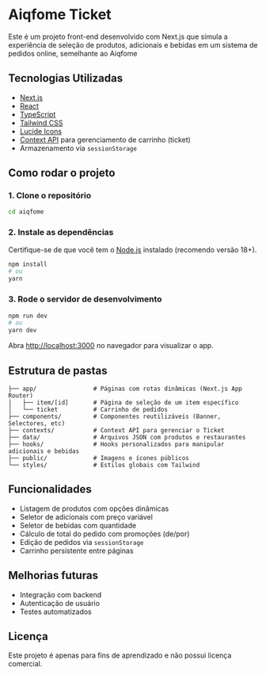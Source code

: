 
# Aiqfome Ticket

Este é um projeto front-end desenvolvido com Next.js que simula a experiência de seleção de produtos, adicionais e bebidas em um sistema de pedidos online, semelhante ao Aiqfome

## Tecnologias Utilizadas

- [Next.js](https://nextjs.org/)
- [React](https://reactjs.org/)
- [TypeScript](https://www.typescriptlang.org/)
- [Tailwind CSS](https://tailwindcss.com/)
- [Lucide Icons](https://lucide.dev/)
- [Context API](https://reactjs.org/docs/context.html) para gerenciamento de carrinho (ticket)
- Armazenamento via `sessionStorage`

## Como rodar o projeto

### 1. Clone o repositório

```bash
cd aiqfome
```

### 2. Instale as dependências

Certifique-se de que você tem o [Node.js](https://nodejs.org/) instalado (recomendo versão 18+).

```bash
npm install
# ou
yarn
```

### 3. Rode o servidor de desenvolvimento

```bash
npm run dev
# ou
yarn dev
```

Abra [http://localhost:3000](http://localhost:3000) no navegador para visualizar o app.

## Estrutura de pastas

```
├── app/                # Páginas com rotas dinâmicas (Next.js App Router)
│   ├── item/[id]       # Página de seleção de um item específico
│   └── ticket          # Carrinho de pedidos
├── components/         # Componentes reutilizáveis (Banner, Selectores, etc)
├── contexts/           # Context API para gerenciar o Ticket
├── data/               # Arquivos JSON com produtos e restaurantes
├── hooks/              # Hooks personalizados para manipular adicionais e bebidas
├── public/             # Imagens e ícones públicos
└── styles/             # Estilos globais com Tailwind
```

## Funcionalidades

- Listagem de produtos com opções dinâmicas
- Seletor de adicionais com preço variável
- Seletor de bebidas com quantidade
- Cálculo de total do pedido com promoções (de/por)
- Edição de pedidos via `sessionStorage`
- Carrinho persistente entre páginas

## Melhorias futuras

- Integração com backend
- Autenticação de usuário
- Testes automatizados

## Licença

Este projeto é apenas para fins de aprendizado e não possui licença comercial.
